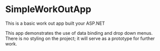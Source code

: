 # SimpleWorkOutApp

This is a basic work out app built your ASP.NET

This app demonstrates the use of data binding and drop down menus. There is no styling on the project; it will serve as a prototype for further work. 
